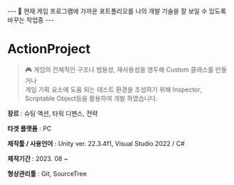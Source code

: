 --- :construction_worker: 현재 게임 프로그램에 가까운 포트폴리오를 나의 개발 기술을 잘 보일 수 있도록 바꾸는 작업중 ---

# ActionProject

> :video_game: 게임의 전체적인 구조나 범용성, 재사용성을 염두해 Custom 클래스를 만들거나 <br>
게임 기획 요소에 도움 되는 테스트 환경을 조성하기 위해 Inspector, Scriptable Object등을 활용하여 개발 하였습니다.


**장르** : 슈팅 액션, 타워 디펜스, 전략

**타겟 플랫폼** : PC

**제작툴 / 사용언어** : Unity ver. 22.3.4f1, Visual Studio 2022 / C#

**제작기간** : 2023. 08 ~

**형상관리툴** : Git, SourceTree
